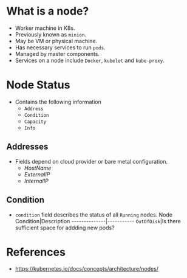 # What is a node?
* Worker machine in K8s.
* Previously known as `minion`.
* May be VM or physical machine.
* Has necessary services to run `pods`.
* Managed by master components.
* Services on a node include `Docker`, `kubelet` and `kube-proxy`.
# Node Status
* Contains the following information
	* `Address`
	* `Condition`
	* `Capacity`
	* `Info`
## Addresses
* Fields depend on cloud provider or bare metal configuration.
	* _HostName_
	* _ExternalIP_
	* _InternalIP_
## Condition
* `condition` field describes the status of all `Running` nodes.
	Node Condition|Description
	--------------|-----------
	`OutOfDisk`|Is there sufficient space for addding new pods?
# References
* https://kubernetes.io/docs/concepts/architecture/nodes/

